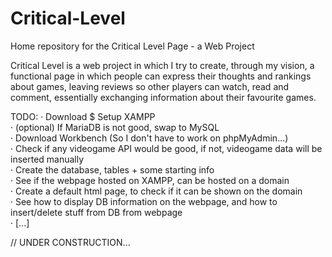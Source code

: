 # Critical-Level
Home repository for the Critical Level Page - a Web Project

Critical Level is a web project in which I try to create, through my vision, a functional page in which people can express their thoughts and rankings about games, leaving reviews so other players can watch, read and comment, essentially exchanging information about their favourite games.

TODO:
· Download $ Setup XAMPP <br>
· (optional) If MariaDB is not good, swap to MySQL <br>
· Download Workbench (So I don't have to work on phpMyAdmin...) <br>
· Check if any videogame API would be good, if not, videogame data will be inserted manually <br>
· Create the database, tables + some starting info <br>
· See if the webpage hosted on XAMPP, can be hosted on a domain <br>
· Create a default html page, to check if it can be shown on the domain <br>
· See how to display DB information on the webpage, and how to insert/delete stuff from DB from webpage <br>
· [...] <br>

// UNDER CONSTRUCTION...
